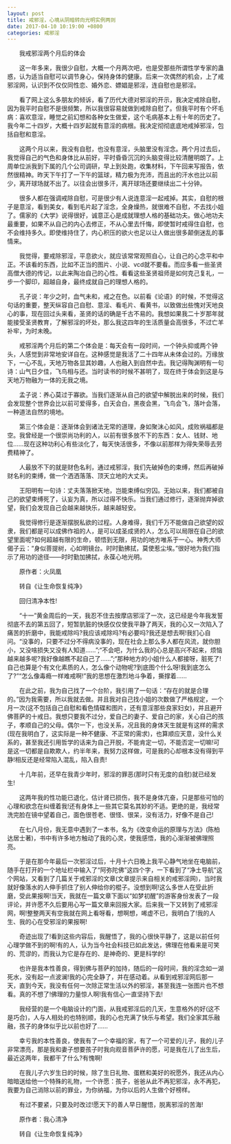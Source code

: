 ```yaml
---
layout: post
title: 戒邪淫，心境从阴暗转向光明实例两则
date: 2017-04-10 10:19:00 +0800
categories: 戒邪淫
---
```


　　我戒邪淫两个月后的体会
　　这一年多来，我很少自慰，大概一个月两次吧，也是受那些所谓性学专家的蛊惑，认为适当自慰可以调节身心，保持身体的健康。后来一次偶然的机会，上了戒邪淫网，认识到不仅仅同性恋、婚外恋、嫖娼是邪淫，连自慰也是邪淫。
　　看了网上这么多朋友的倾诉，看了历代大德对邪淫的开示，我决定戒除自慰，因为我平时自慰不是很频繁，所以我很容易就做到戒除自慰了。但我平时有个坏毛病：喜欢意淫，睡觉之前幻想和各种女生做爱，这个毛病基本上有十年的历史了。我今年二十四岁，大概十四岁起就有意淫的病根。我决定彻彻底底地戒掉邪淫，包括自慰和意淫。
　　这两个月以来，我没有自慰，也没有意淫，头脑里没有淫念。两个月过去后，我觉得自己的气色和身体比从前好，平时昏昏沉沉的头脑变得比较清醒明朗了。上周单位派我到下属的几个公司调研，早上到处跑，收集材料，下午回来写报告，依然很精神。昨天下午打了一下午的篮球，精力极为充沛，而且出的汗水也比以前少，离开球场就不出了。以往会出很多汗，离开球场还要继续出二十分钟。
　　很多人都在强调戒除自慰，可是很少有人说连意淫一起戒掉。其实，自慰的根子是意淫，看到美女，看到毛片起了淫念，全身燥热，就很难不自慰，不去找小姐了。儒家的《大学》说得很好，诚意正心是成就理想人格的基础功夫。做心地功夫最重要，如果不从自己的内心去修正，不从心里去忏悔，即使暂时戒得住自慰，也不会维持多久。即使维持住了，内心积压的欲火也足以让人做出很多颠倒迷乱的事情来。
　　我觉得，要戒除邪淫，平息欲火，就应该常常观照自心，让自己的心念平和中正。不该看的东西，比如不正当的图片、小说、vcd就不要看。而应多看一些圣贤高僧大德的传记，以此来陶冶自己的心性。看看这些圣贤祖师是如何克己复礼，一步一个脚印，超越自身，最终成就自己的理想人格的。
　　孔子说：年少之时，血气未和，戒之在色。以前看《论语》的时候，不觉得这句话的重要，整天纵容自己自慰、意淫、看毛片、看黄书，以致做出些愧对天地良心的事，现在回过头来看，圣贤的话的确是千古不易的。我想如果我二十岁那年就能接受圣贤教育，了解邪淫的坏处，那么我这四年的生活质量会高很多，不过亡羊补牢，为时未晚。
　　戒邪淫两个月后的第二个体会是：每天会有一段时间，一个钟头抑或两个钟头，人感觉到非常地安详自在。这种感觉是我活了二十四年从未体会过的。万缘放下，一心不乱，天地万物各显其妙趣，人也融入到自然中去。我记得陶渊明有一句诗：山气日夕佳，飞鸟相与还。当时读书的时候不甚明了，现在终于体会到这是与天地万物融为一体的无我之境。
　　孟子说：养心莫过于寡欲。当我们逐渐从自己的欲望中解脱出来的时候，我们会发现整个世界会比以前可爱得多，白天会白，黑夜会黑，飞鸟会飞，落叶会落，一种道法自然的境地。
　　第三个体会是：逐渐体会到诸法无常的道理，身如聚沫心如风，成败祸福都是空。我曾经是一个很崇尚功利的人，以前有很多放不下的东西：女人、钱财、地位……现在这种功利心有些淡化了，每天快活很多，不像以前那样为得失荣辱去劳费精神了。
　　人最放不下的就是财色名利，通过戒邪淫，我们先破掉色的束缚，然后再破掉财名利的束缚，做一个洒洒落落、顶天立地的大丈夫。
　　王阳明有一句诗：丈夫落落掀天地，岂能束缚似穷囚。无始以来，我们都被自己的欲望束缚死了，认妄为真，所以过得不快乐。当我们通过修行，逐渐抛弃掉欲望，我们会发现自己会越来越快乐，越来越轻安。
　　我觉得修行是逐渐摆脱私欲的过程。人身难得，我们千万不能做自己欲望的奴隶，我们都是可以成佛作祖的人，是可以成圣成贤的人，怎么可以局限在自己的欲望里面呢?如何超越有限的生命，顿悟到无限，用功的地方唯系于一心。神秀大师偈子云：“身似菩提树，心如明镜台。时时勤拂拭，莫使惹尘埃。”很好地为我们指示了用功的途径——时时勤加拂拭，永葆心地光明。
　　原作者：火凤凰
　　转自《让生命恢复纯净》
　　回归清净本性!
　　“十一”黄金周后的一天，我忍不住去按摩店邪淫了一次，这已经是今年我发誓彻底不去的第五回了，短暂肮脏的快感仅仅使我平静了两天，我的心又一次陷入了痛苦的折磨中，我能戒除吗?我应该戒除吗?有必要吗?我还是想去啊!我扪心自问。“没事的，只要不过分不得病没事的，现在社会上那么多人都在风流，就你胆小，又没啥损失又没有人知道……”;“不会吧，为什么我的心总是高兴不起来，烦恼越来越多呢?我好像越瞧不起自己了……”;“那种地方的小姐什么人都接呀，脏死了!自己也算是个有文化素质的人，怎么像个动物呢?到底图个什么呀!我到底怎么了?”“怎么像毒瘾一样难戒啊!”我的思想在激烈地斗争着，撕撑着……
　　在此之前，我为自己找了一个台阶，我引用了一句话：“存在的就是合理的。”因为我需要，所以我就去做。并且我对自己找小姐的次数做了严格规定，一个月一次(这不包括自己自慰和看色情碟和图片，还有意淫那些良家妇女)，并且避开佛菩萨的十戒日。我想只要我不过分，爱自己的妻子、爱自己的家，关心自己的孩子，孝顺自己的父母。偶尔一下，也没关系，况且我的身体天生就是有这样的需求(现在我明白了，这实际是一种不健康、不正常的需求)，也算顺应天意，没什么关系的，甚至我还引用哲学的话来为自己开脱，不能肯定一切，不能否定一切嘛!可是这一切都是自欺欺人，约半年来，我努力这样做，可是我的心却根本没有得到平静!相反还是经常陷入混乱，陷入自责!
　　十几年前，还早在我青少年时，邪淫的罪恶(那时只有无度的自慰)就已经发生!
　　这两年我的性功能已退化，估计肾已损伤，我不是身体亢奋，只是那些可怕的心理和欲念在纠缠着我!还有身体上一些其它莫名其妙的不适。更绝的是，我经常洗完脸在镜中望着自己，面色很苍老、很怪、很呆，没有活力，好像不是自己!
　　在七八月份，我无意中遇到了一本书，名为《改变命运的原理与方法》(陈柏达居士著)，书中有许多地方触动了我的心灵，使我感悟，我的心渐渐被佛理照亮。
　　于是在那今年最后一次邪淫过后，十月十六日晚上我平心静气地坐在电脑前，随手在打开的一个地址栏中输入了“阿弥陀佛”这四个字，一下看到了“净土导航”这个网站，又看到了几篇关于戒邪淫的文章(文章提示来自相关的戒邪淫网)，当时我就好像落水的人伸手抓住了别人伸给你的棍子。没想到啊!这么多世人在受此折磨，受此果报啊!当天，我就在一篇文章下面以“如梦初醒”的游客身份发表了一段评论，并许愿不久后要用心写一篇文章来回报大家。后来我一下又转到了戒邪淫网，啊!整整两天有空我就在网上看呀看，想啊想，唏虚不已，我明白了!我的人生、我的心在受邪淫的果报啊!
　　奇迹出现了!看到这些内容后，我醒悟了，我的心很快平静了，这是以前任何心理学做不到的啊!有的人，认为当今社会科技已如此发达，佛理在他看来是可笑的、荒谬的，而我认为它是存在的、是神奇的、更是科学的!
　　也许是我本性善良，得到佛与菩萨的加持，随后的一段时间，我的淫念如一湖死水，没有起一点波澜!我的心完全静了，并在感动着。从看到戒邪淫网后那一天，直到今天，我没有任何一次除正常生活以外的邪淫，甚至我连一张图片也不想看。真的不想了!佛理的力量惊人啊!我有信心一直坚持下去!
　　我经营的是一个电脑设计的门面，从我戒邪淫后的几天，生意格外的好(这不是巧合)，人与人相处的也特别顺，我的心也充满了快乐与希望。我们全家其乐融融，孩子的身体似乎比以前也好了……
　　幸亏我的本性善良，使我有了一个幸福的家，有了一个可爱的儿子，我的儿子非常漂亮，那是我和妻子想要孩子时我向观音菩萨许的愿，可是我在儿了出生后，最近这两年，我都干了什么?有愧啊!
　　在我儿子六岁生日的时候，除了生日礼物、蛋糕和美好的祝愿外，我还从内心暗暗送给他一个特殊的礼物，一个许愿：孩子，爸爸从此不再犯邪淫，永不再犯，我要为自己消除以前的罪业，为你纳福，为你以后的人生做个好榜样。
　　有过不要紧，只要及时改过!愿天下的善人早日醒悟，脱离邪淫的苦海!
　　原作者：我心清净
　　转自《让生命恢复纯净》